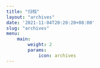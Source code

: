 ```yaml
---
title: "归档"
layout: "archives"
date: '2021-11-04T20:20:20+08:00'
slug: "archives"
menu:
    main:
        weight: 2
        params: 
            icon: archives
---
```


